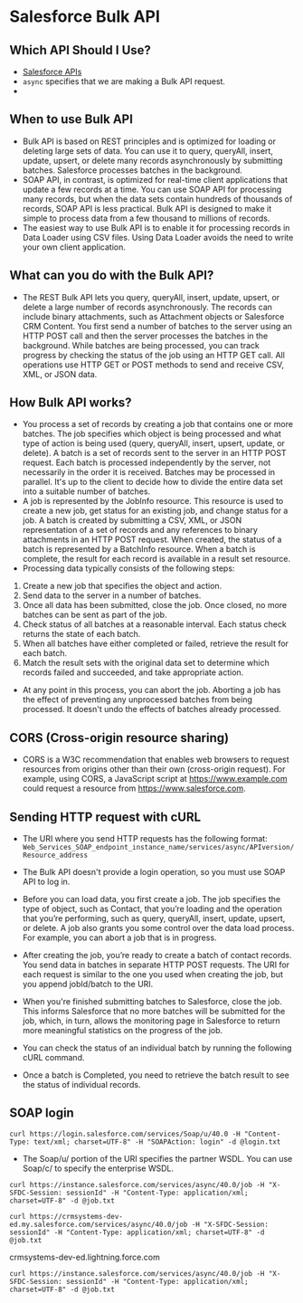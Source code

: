 # Salesforce Bulk API

## Which API Should I Use?
* [Salesforce APIs](https://help.salesforce.com/articleView?id=integrate_what_is_api.htm&language=en_US&type=0)
* `async` specifies that we are making a Bulk API request.
* 

## When to use Bulk API
* Bulk API is based on REST principles and is optimized for loading or deleting large sets of data. You can use it to query, queryAll, insert, update, upsert, or delete many records asynchronously by submitting batches. Salesforce processes batches in the background.
* SOAP API, in contrast, is optimized for real-time client applications that update a few records at a time. You can use SOAP API for processing many records, but when the data sets contain hundreds of thousands of records, SOAP API is less practical. Bulk API is designed to make it simple to process data from a few thousand to millions of records.
* The easiest way to use Bulk API is to enable it for processing records in Data Loader using CSV files. Using Data Loader avoids the need to write your own client application.

## What can you do with the Bulk API?
* The REST Bulk API lets you query, queryAll, insert, update, upsert, or delete a large number of records asynchronously. The records can include binary attachments, such as Attachment objects or Salesforce CRM Content. You first send a number of batches to the server using an HTTP POST call and then the server processes the batches in the background. While batches are being processed, you can track progress by checking the status of the job using an HTTP GET call. All operations use HTTP GET or POST methods to send and receive CSV, XML, or JSON data.

## How Bulk API works?
* You process a set of records by creating a job that contains one or more batches. The job specifies which object is being processed and what type of action is being used (query, queryAll, insert, upsert, update, or delete). A batch is a set of records sent to the server in an HTTP POST request. Each batch is processed independently by the server, not necessarily in the order it is received. Batches may be processed in parallel. It's up to the client to decide how to divide the entire data set into a suitable number of batches.
* A job is represented by the JobInfo resource. This resource is used to create a new job, get status for an existing job, and change status for a job. A batch is created by submitting a CSV, XML, or JSON representation of a set of records and any references to binary attachments in an HTTP POST request. When created, the status of a batch is represented by a BatchInfo resource. When a batch is complete, the result for each record is available in a result set resource.
* Processing data typically consists of the following steps:
1. Create a new job that specifies the object and action.
2. Send data to the server in a number of batches.
3. Once all data has been submitted, close the job. Once closed, no more batches can be sent as part of the job.
4. Check status of all batches at a reasonable interval. Each status check returns the state of each batch.
5. When all batches have either completed or failed, retrieve the result for each batch.
6. Match the result sets with the original data set to determine which records failed and succeeded, and take appropriate action.

* At any point in this process, you can abort the job. Aborting a job has the effect of preventing any unprocessed batches from being processed. It doesn't undo the effects of batches already processed.

## CORS (Cross-origin resource sharing)
* CORS is a W3C recommendation that enables web browsers to request resources from origins other than their own (cross-origin request). For example, using CORS, a JavaScript script at https://www.example.com could request a resource from https://www.salesforce.com.

## Sending HTTP request with cURL
* The URI where you send HTTP requests has the following format:
`Web_Services_SOAP_endpoint_instance_name/services/async/APIversion/Resource_address`

* The Bulk API doesn't provide a login operation, so you must use SOAP API to log in.
* Before you can load data, you first create a job. The job specifies the type of object, such as Contact, that you’re loading and the operation that you’re performing, such as query, queryAll, insert, update, upsert, or delete. A job also grants you some control over the data load process. For example, you can abort a job that is in progress.
* After creating the job, you’re ready to create a batch of contact records. You send data in batches in separate HTTP POST requests. The URI for each request is similar to the one you used when creating the job, but you append jobId/batch to the URI.
* When you're finished submitting batches to Salesforce, close the job. This informs Salesforce that no more batches will be submitted for the job, which, in turn, allows the monitoring page in Salesforce to return more meaningful statistics on the progress of the job.
* You can check the status of an individual batch by running the following cURL command.
* Once a batch is Completed, you need to retrieve the batch result to see the status of individual records.

## SOAP login
`curl https://login.salesforce.com/services/Soap/u/40.0 -H "Content-Type: text/xml; charset=UTF-8" -H "SOAPAction: login" -d @login.txt`

* The Soap/u/ portion of the URI specifies the partner WSDL. You can use Soap/c/ to specify the enterprise WSDL.

`curl https://instance.salesforce.com/services/async/40.0/job -H "X-SFDC-Session: sessionId" -H "Content-Type: application/xml; charset=UTF-8" -d @job.txt`

`curl https://crmsystems-dev-ed.my.salesforce.com/services/async/40.0/job -H "X-SFDC-Session: sessionId" -H "Content-Type: application/xml; charset=UTF-8" -d @job.txt`

crmsystems-dev-ed.lightning.force.com

`curl https://instance.salesforce.com/services/async/40.0/job -H "X-SFDC-Session: sessionId" -H "Content-Type: application/xml; charset=UTF-8" -d @job.txt`
